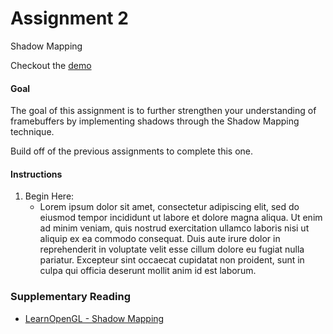 # Assignment 2
<p class="lead">Shadow Mapping</p>


Checkout the [demo](demo/assignment2.html)


#### Goal

The goal of this assignment is to further strengthen your understanding of framebuffers by implementing shadows through the Shadow Mapping technique.

Build off of the previous assignments to complete this one.


#### Instructions

1. Begin Here:
    * Lorem ipsum dolor sit amet, consectetur adipiscing elit, sed do eiusmod tempor incididunt ut labore et dolore magna aliqua. Ut enim ad minim veniam, quis nostrud exercitation ullamco laboris nisi ut aliquip ex ea commodo consequat. Duis aute irure dolor in reprehenderit in voluptate velit esse cillum dolore eu fugiat nulla pariatur. Excepteur sint occaecat cupidatat non proident, sunt in culpa qui officia deserunt mollit anim id est laborum.


### Supplementary Reading

*   [LearnOpenGL - Shadow Mapping][]


[LearnOpenGL - Shadow Mapping]: https://learnopengl.com/Advanced-Lighting/Shadows/Shadow-Mapping